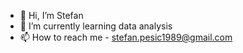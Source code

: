 - 👋 Hi, I’m Stefan
- 🌱 I’m currently learning data analysis
- 📫 How to reach me -  stefan.pesic1989@gmail.com 

<!---
StefanPesic1989/StefanPesic1989 is a ✨ special ✨ repository because its `README.md` (this file) appears on your GitHub profile.
You can click the Preview link to take a look at your changes.
--->
